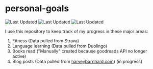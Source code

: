 # personal-goals
![Last Updated](https://img.shields.io/date/1616464595?color=FC4C02&label=Fitness%20Updated&logo=strava)
![Last Updated](https://img.shields.io/date/1616464595?color=7ac70c&label=Language%20Updated&logo=duolingo)
![Last Updated](https://img.shields.io/date/1616464595?color=e9e5cd&label=Books%20Updated&logo=goodreads)

I use this repository to keep track of my progress in these major areas:

1. Fitness (Data pulled from Strava)
2. Language learning (Data pulled from Duolingo)
3. Books read ("Manually" created because goodreads API no longer active)
4. Blog posts (Data pulled from [harveybarnhard.com](https://harveybarnhard.com)) (in progress)
